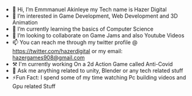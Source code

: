 - 👋 Hi, I’m Emmmanuel Akinleye my Tech name is Hazer Digital
- 👀 I’m interested in Game Development, Web Development and 3D Animation
- 🌱 I’m currently learning the basics of Computer Science
- 💞️ I’m looking to collaborate on Game Jams and also Youtube Videos
- 📫 You can reach me through my twitter profile @ https://twitter.com/hazerdigital or my email: hazergames908@gmail.com
- ⚒️ I'm currently working On a 2d Action Game called Anti-Covid
- 💬 Ask me anything related to unity, Blender or any tech related stuff
- ⚡Fun Fact: I spend some of my time watching Pc building videos and Gpu related Stuff

<!---
hazerdigital/hazerdigital is a ✨ special ✨ repository because its `README.md` (this file) appears on your GitHub profile.
You can click the Preview link to take a look at your changes.
--->
